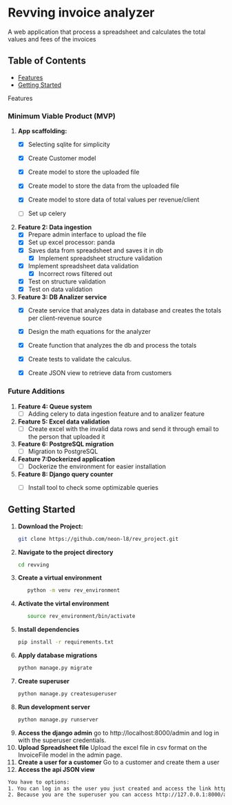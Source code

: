 # Revving invoice analyzer
A web application that process a spreadsheet and calculates the total values and fees of the invoices 

## Table of Contents

- [Features](#features)
- [Getting Started](#getting-started)


Features

### Minimum Viable Product (MVP)

1. **App scaffolding:**
   - [x] Selecting sqlite for simplicity
   - [x] Create Customer model
   - [x] Create model to store the uploaded file
   - [x] Create model to store the data from the uploaded file
   - [x] Create model to store data of total values per revenue/client
   - [ ] Set up celery


2. **Feature 2: Data ingestion**
   - [x] Prepare admin interface to upload the file
   - [x] Set up excel processor: panda
   - [x] Saves data from spreadsheet and saves it in db
      - [x] Implement spreadsheet structure validation
   - [x] Implement spreadsheet data validation
      - [x] Incorrect rows filtered out
   - [x] Test on structure validation
   - [x] Test on data validation

3. **Feature 3: DB Analizer service**
   - [x] Create service that analyzes data in database and creates the totals per client-revenue source
   - [x] Design the math equations for the analyzer
   - [x] Create function that analyzes the db and process the totals
   - [x] Create tests to validate the calculus.
   - [x] Create JSON view to retrieve data from customers


### Future Additions

1. **Feature 4: Queue system**
   - [ ] Adding celery to data ingestion feature and to analizer feature

2. **Feature 5: Excel data validation**
   - [ ] Create excel with the invalid data rows and send it through email to the person that uploaded it

3. **Feature 6: PostgreSQL migration**
   - [ ] Migration to PostgreSQL

4. **Feature 7:Dockerized application**
   - [ ] Dockerize the environment for easier installation

5. **Feature 8: Django query counter**
   - [ ] Install tool to check some optimizable queries


## Getting Started
1. **Download the Project:**
   ```bash
   git clone https://github.com/neon-l8/rev_project.git
2. **Navigate to the project directory**
   ```bash
   cd revving
3. **Create a virtual environment**
   ```bash
      python -m venv rev_environment
4. **Activate the virtal environment**
   ```bash
      source rev_environment/bin/activate
5. **Install dependencies**
   ```bash
   pip install -r requirements.txt
6. **Apply database migrations**
   ```bash
   python manage.py migrate
7. **Create superuser**
   ```bash
   python manage.py createsuperuser
8. **Run development server**
   ```bash
   python manage.py runserver
9. **Access the django admin**
   go to http://localhost:8000/admin and log in with the superuser credentials.
10. **Upload Spreadsheet file**
   Upload the excel file in csv format on the InvoiceFile model in the admin page.
11. **Create a user for a customer**
   Go to a customer and create them a user
12. **Access the api JSON view**
   ```bash
   You have to options:
   1. You can log in as the user you just created and access the link http://127.0.0.1:8000/api/revenue_list/
   2. Because you are the superuser you can access http://127.0.0.1:8000/api/revenue_list/?customer_id={id of any customer}